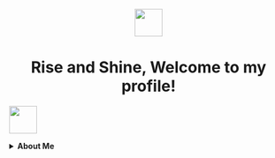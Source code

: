 <p align="center">
    <img src="https://media2.giphy.com/media/v1.Y2lkPTc5MGI3NjExNDk5eXRwZ3VtZWg1cng2bXNiMXRhbWU0MTFudGpwYXN3aDE1MXZ2bCZlcD12MV9pbnRlcm5hbF9naWZfYnlfaWQmY3Q9cw/AuzXrtwNs3W4Y8Oi8z/giphy.gif" width="50"><h1 align="center">Rise and Shine, Welcome to my profile!</h1><img src="https://media3.giphy.com/media/v1.Y2lkPTc5MGI3NjExajB3djFybnBjMnE5ZzlhbGlsd2hiM3psd3NzbDN0N2w5dXY2ZjJ4MSZlcD12MV9pbnRlcm5hbF9naWZfYnlfaWQmY3Q9cw/VPm1jPvUV4ciUlamxa/giphy.gif" width="50">

<p align="center">
<details>
  <summary><strong>About Me</strong></summary>


  <p>
    Hi! I'm Diogo, a Software Developer, I started learning Web Development by myself, and currently I'm a student at 42 Lisboa.
    I enjoy working on interesting projects, writing clean code and working as a team. 
    In my free time I like watching Anime, Gaming, Working out and spending time with friends.
  </p>


  
</details>

